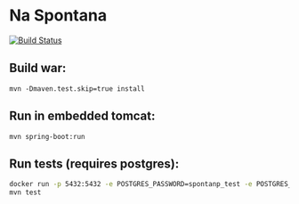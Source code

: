 # Na Spontana

[![Build Status](https://travis-ci.org/ogien1/na-spontana-app.svg?branch=master)](https://travis-ci.org/ogien1/na-spontana-app)


## Build war:
`mvn -Dmaven.test.skip=true install`

## Run in embedded tomcat:
`mvn spring-boot:run`

## Run tests (requires postgres):
```bash
docker run -p 5432:5432 -e POSTGRES_PASSWORD=spontanp_test -e POSTGRES_USER=spontanu_test -e POSTGRES_DB=spontandb_test -d postgres
mvn test
```
